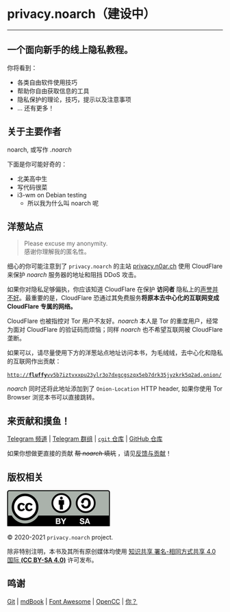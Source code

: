 # privacy.noarch（建设中）

---

## 一个面向新手的线上隐私教程。

你将看到：
- 各类自由软件使用技巧
- 帮助你自由获取信息的工具
- 隐私保护的理论，技巧，提示以及注意事项
- ... 还有更多！

## 关于主要作者

noarch, 或写作 *.noarch*

下面是你可能好奇的：
- 北美高中生
- 写代码很菜
- i3-wm on Debian testing
	- 所以我为什么叫 noarch 呢

## 洋葱站点

> Please excuse my anonymity.  
> 感谢你理解我的匿名性。

细心的你可能注意到了 `privacy.noarch` 的主站 [privacy.n0ar.ch](https://privacy.n0ar.ch) 使用 CloudFlare 来保护 *noarch* 服务器的地址和阻挡 DDoS 攻击。

如果你对隐私足够偏执，你应该知道 CloudFlare 在保护 **访问者** 隐私上的[声誉并不好](https://github.com/privacytools/privacytools.io/issues/374#issuecomment-460077544)。最重要的是，CloudFlare 恐通过其免费服务**将原本去中心化的互联网变成 CloudFlare 专属的网络。**

CloudFlare 也被指控对 Tor 用户不友好。*noarch* 本人是 Tor 的重度用户，经常为面对 CloudFlare 的验证码而烦恼；同样 *noarch* 也不希望互联网被 CloudFlare 垄断。

如果可以，请尽量使用下方的洋葱站点地址访问本书，为毛绒绒，去中心化和隐私的互联网作出贡献：

<pre><code><a href="http://fluffyvv5b7iztvxxpu23ylr3o7dxgcgszqx5eb7drk35jyzkrk5q2ad.onion/">http://<strong>fluffy</strong>vv5b7iztvxxpu23ylr3o7dxgcgszqx5eb7drk35jyzkrk5q2ad.onion/</a></code></pre>

*noarch* 同时还将此地址添加到了 `Onion-Location` HTTP header, 如果你使用 Tor Browser 浏览本书可以直接跳转。

## 来贡献和摸鱼！

[<i class="fab fa-telegram"></i> Telegram 频道](https://t.me/privacy_noarch) | [<i class="fab fa-telegram"></i> Telegram 群组](https://t.me/chat_privacy_noarch) | [<i class="fab fa-git-alt"></i> `cgit` 仓库](https://git.n0ar.ch/privacy) | [<i class="fab fa-github"></i> GitHub 仓库](https://github.com/noarchwastaken/privacy)

如果你想做更直接的贡献 ~~帮 *noarch* 填坑~~ ，请见[反馈与贡献](CONTRIBUTING.md)！

## 版权相关

![CC BY-SA](images/by-sa.svg)

© 2020-2021 `privacy.noarch` project.

除非特别注明，本书及其所有原创媒体均使用 [知识共享 署名-相同方式共享 4.0 国际 **(CC BY-SA 4.0)**](https://creativecommons.org/licenses/by-sa/4.0/legalcode.zh-Hans) 许可发布。

## 鸣谢

[<i class="fab fa-git-alt"></i> Git](https://git-scm.com/) | [<i class="fa fa-book"></i> mdBook](https://github.com/rust-lang/mdBook) | [<i class="fab fa-font-awesome-flag"></i> Font Awesome](https://fontawesome.com/) | [OpenCC](https://github.com/BYVoid/OpenCC) | [<i class="fas fa-user-secret"></i> 你？](CONTRIBUTING.md)
